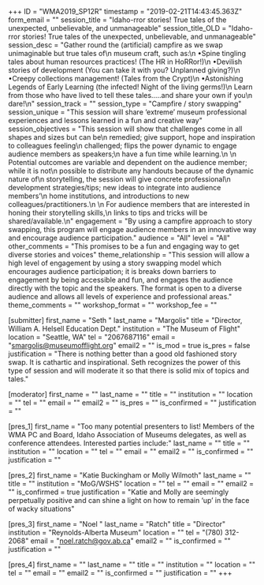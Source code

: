+++
ID = "WMA2019_SP12R"
timestamp = "2019-02-21T14:43:45.363Z"
form_email = ""
session_title = "Idaho-rror stories! True tales of the unexpected, unbelievable, and unmanageable"
session_title_OLD = "Idaho-rror stories! True tales of the unexpected, unbelievable, and unmanageable"
session_desc = "Gather round the (artificial) campfire as we swap unimaginable but true tales of\n  museum craft, such as:\n  •Spine tingling tales about human resources practices! (The HR in HoRRor!)\n  •Devilish stories of development (You can take it with you? Unplanned giving?)\n  •Creepy collections management! (Tales from the Crypt)\n  •Astonishing Legends of Early Learning (the infected! Night of the living germs!)\n  Learn from those who have lived to tell these tales…..and share your own if you\n  dare!\n"
session_track = ""
session_type = "Campfire / story swapping"
session_unique = "This session will share ‘extreme’ museum professional experiences and lessons learned in a fun and creative way"
session_objectives = "This session will show that challenges come in all shapes and sizes but can be\n  remedied; give support, hope and inspiration to colleagues feeling\n  challenged; flips the power dynamic to engage audience members as speakers;\n  have a fun time while learning.\n   \n  Potential outcomes are variable and dependent on the audience member; while it is not\n  possible to distribute any handouts because of the dynamic nature of\n  storytelling, the session will give concrete professional\n  development strategies/tips; new ideas to integrate into audience members’\n  home institutions, and introductions to new colleagues/practitioners.\n   \n  For audience members that are interested in honing their storytelling skills,\n  links to tips and tricks will be shared/available.\n"
engagement = "By using a campfire approach to story swapping, this program will engage audience members in an innovative way and encourage audience participation."
audience = "All"
level = "All"
other_comments = "This promises to be a fun and engaging way to get diverse stories and voices"
theme_relationship = "This session will allow a high level of engagement by using a story swapping model which encourages audience participation; it is breaks down barriers to engagement by being accessible and fun, and engages the audience directly with the topic and the speakers. The format is open to a diverse audience and allows all levels of experience and professional areas."
theme_comments = ""
workshop_format = ""
workshop_fee = ""

[submitter]
first_name = "Seth "
last_name = "Margolis"
title = "Director, William A. Helsell Education Dept."
institution = "The Museum of Flight"
location = "Seattle, WA"
tel = "2067687116"
email = "smargolis@museumofflight.org"
email2 = ""
is_mod = true
is_pres = false
justification = "There is nothing better than a good old fashioned story swap. It is cathartic and inspirational. Seth recognizes the power of this type of session and will moderate it so that there is solid mix of topics and tales."

[moderator]
first_name = ""
last_name = ""
title = ""
institution = ""
location = ""
tel = ""
email = ""
email2 = ""
is_pres = ""
is_confirmed = ""
justification = ""

[pres_1]
first_name = "Too many potential presenters to list! Members of the WMA PC and Board, Idaho Association of Museums delegates, as well as conference attendees. Interested parties include:"
last_name = ""
title = ""
institution = ""
location = ""
tel = ""
email = ""
email2 = ""
is_confirmed = ""
justification = ""

[pres_2]
first_name = "Katie Buckingham or Molly Wilmoth"
last_name = ""
title = ""
institution = "MoG/WSHS"
location = ""
tel = ""
email = ""
email2 = ""
is_confirmed = true
justification = "Katie and Molly are seemingly perpetually positive and can shine a light on how to remain ‘up’ in the face of wacky situations"

[pres_3]
first_name = "Noel "
last_name = "Ratch"
title = "Director"
institution = "Reynolds-Alberta Museum"
location = ""
tel = "(780) 312-2068"
email = "noel.ratch@gov.ab.ca"
email2 = ""
is_confirmed = ""
justification = ""

[pres_4]
first_name = ""
last_name = ""
title = ""
institution = ""
location = ""
tel = ""
email = ""
email2 = ""
is_confirmed = ""
justification = ""
+++
